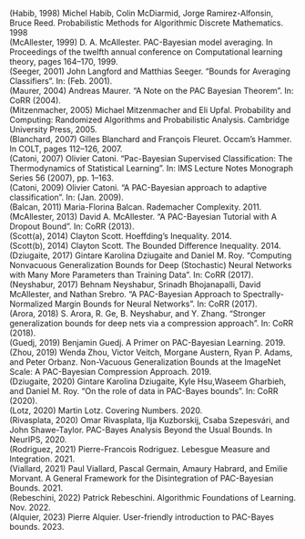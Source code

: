 (Habib, 1998) Michel Habib, Colin McDiarmid, Jorge Ramirez-Alfonsin, Bruce Reed. Probabilistic Methods for Algorithmic Discrete Mathematics. 1998\
(McAllester, 1999) D. A. McAllester. PAC-Bayesian model averaging. In Proceedings of the twelfth annual conference on Computational learning theory, pages 164–170, 1999.\
(Seeger, 2001) John Langford and Matthias Seeger. “Bounds for Averaging Classifiers”. In: (Feb. 2001).\
(Maurer, 2004) Andreas Maurer. “A Note on the PAC Bayesian Theorem”. In: CoRR (2004).\
(Mitzenmacher, 2005) Michael Mitzenmacher and Eli Upfal. Probability and Computing: Randomized Algorithms and Probabilistic Analysis. Cambridge University Press, 2005.\
(Blanchard, 2007) Gilles Blanchard and François Fleuret. Occam’s Hammer. In COLT, pages 112–126, 2007.\
(Catoni, 2007) Olivier Catoni. “Pac-Bayesian Supervised Classification: The Thermodynamics of Statistical Learning”. In: IMS Lecture Notes Monograph Series 56 (2007), pp. 1–163.\
(Catoni, 2009) Olivier Catoni. “A PAC-Bayesian approach to adaptive classification”. In: (Jan. 2009).\
(Balcan, 2011) Maria-Florina Balcan. Rademacher Complexity. 2011.\
(McAllester, 2013) David A. McAllester. “A PAC-Bayesian Tutorial with A Dropout Bound”. In: CoRR (2013).\
(Scott(a), 2014) Clayton Scott. Hoeffding’s Inequality. 2014.\
(Scott(b), 2014) Clayton Scott. The Bounded Difference Inequality. 2014.\
(Dziugaite, 2017) Gintare Karolina Dziugaite and Daniel M. Roy. “Computing Nonvacuous Generalization Bounds for Deep (Stochastic) Neural Networks with Many More Parameters than Training Data”. In: CoRR (2017).\
(Neyshabur, 2017) Behnam Neyshabur, Srinadh Bhojanapalli, David McAllester, and Nathan Srebro. “A PAC-Bayesian Approach to Spectrally-Normalized Margin Bounds for Neural Networks”. In: CoRR (2017).\
(Arora, 2018) S. Arora, R. Ge, B. Neyshabur, and Y. Zhang. “Stronger generalization bounds for deep nets via a compression approach”. In: CoRR (2018).\
(Guedj, 2019) Benjamin Guedj. A Primer on PAC-Bayesian Learning. 2019.\
(Zhou, 2019) Wenda Zhou, Victor Veitch, Morgane Austern, Ryan P. Adams, and Peter Orbanz. Non-Vacuous Generalization Bounds at the ImageNet Scale: A PAC-Bayesian Compression Approach. 2019.\
(Dziugaite, 2020) Gintare Karolina Dziugaite, Kyle Hsu,Waseem Gharbieh, and Daniel M. Roy. “On the role of data in PAC-Bayes bounds”. In: CoRR (2020).\
(Lotz, 2020) Martin Lotz. Covering Numbers. 2020.\
(Rivasplata, 2020) Omar Rivasplata, Ilja Kuzborskij, Csaba Szepesvári, and John Shawe-Taylor. PAC-Bayes Analysis Beyond the Usual Bounds. In NeurIPS, 2020.\
(Rodriguez, 2021) Pierre-Francois Rodriguez. Lebesgue Measure and Integration. 2021.\
(Viallard, 2021) Paul Viallard, Pascal Germain, Amaury Habrard, and Emilie Morvant. A General Framework for the Disintegration of PAC-Bayesian Bounds. 2021.\
(Rebeschini, 2022) Patrick Rebeschini. Algorithmic Foundations of Learning. Nov. 2022.\
(Alquier, 2023) Pierre Alquier. User-friendly introduction to PAC-Bayes bounds. 2023.